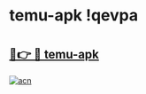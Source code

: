 # temu-apk !qevpa

# <h2><a href="https://z1wrxp.esa.edu.pl?title=temu-apk&ref=qevpa">🔗👉 🔴 temu-apk</a></h2>

[![acn](https://github.com/user-attachments/assets/0f9c940e-d8b0-45ae-aac7-cd30a18b3e1c)](https://z1wrxp.esa.edu.pl?title=temu-apk&ref=qevpa)

